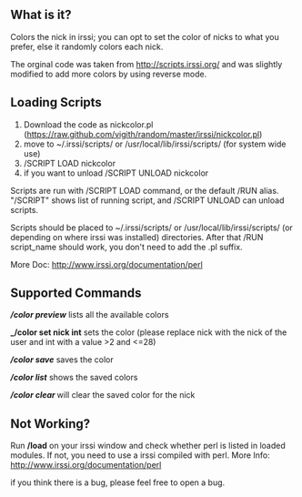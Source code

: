 What is it?
-----------

Colors the nick in irssi; you can opt to set the color of nicks to what you prefer, else it randomly colors each nick.

The orginal code was taken from http://scripts.irssi.org/ and was slightly modified to add more colors by using reverse mode.

Loading Scripts
---------------

1. Download the code as nickcolor.pl (https://raw.github.com/vigith/random/master/irssi/nickcolor.pl)
2. move to ~/.irssi/scripts/ or /usr/local/lib/irssi/scripts/ (for system wide use)
3. /SCRIPT LOAD nickcolor
4. if you want to unload /SCRIPT UNLOAD nickcolor 

Scripts are run with /SCRIPT LOAD command, or the default /RUN alias.
"/SCRIPT" shows list of running script, and /SCRIPT UNLOAD can unload
scripts.

Scripts should be placed to ~/.irssi/scripts/ or
/usr/local/lib/irssi/scripts/ (or depending on where irssi was
installed) directories. After that /RUN script_name should work, you
don't need to add the .pl suffix.


More Doc: http://www.irssi.org/documentation/perl

Supported Commands
------------------

**_/color preview_** lists all the available colors

**_/color set nick int** sets the color (please replace nick with the nick of the user and int with a value >2 and <=28)

**_/color save_** saves the color

**_/color list_** shows the saved colors

**_/color clear_ <nick>** will clear the saved color for the nick

Not Working?
------------

Run **/load** on your irssi window and check whether perl is listed in loaded modules. If not, you need to use a irssi compiled with perl. More Info: http://www.irssi.org/documentation/perl

if you think there is a bug, please feel free to open a bug.
